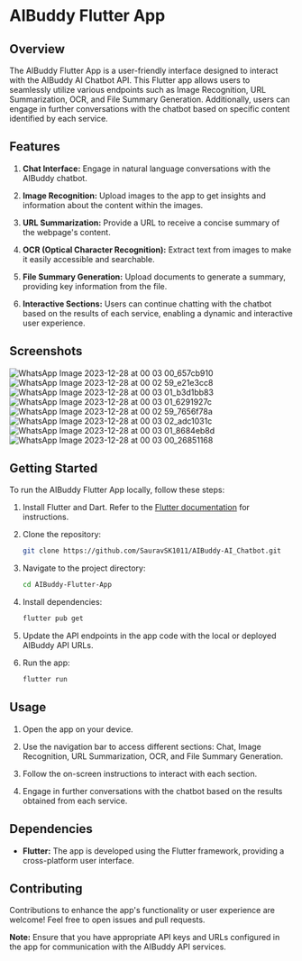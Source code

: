 # AIBuddy Flutter App

## Overview

The AIBuddy Flutter App is a user-friendly interface designed to interact with the AIBuddy AI Chatbot API. This Flutter app allows users to seamlessly utilize various endpoints such as Image Recognition, URL Summarization, OCR, and File Summary Generation. Additionally, users can engage in further conversations with the chatbot based on specific content identified by each service.

## Features

1. **Chat Interface:** Engage in natural language conversations with the AIBuddy chatbot.

2. **Image Recognition:** Upload images to the app to get insights and information about the content within the images.

3. **URL Summarization:** Provide a URL to receive a concise summary of the webpage's content.

4. **OCR (Optical Character Recognition):** Extract text from images to make it easily accessible and searchable.

5. **File Summary Generation:** Upload documents to generate a summary, providing key information from the file.

6. **Interactive Sections:** Users can continue chatting with the chatbot based on the results of each service, enabling a dynamic and interactive user experience.

## Screenshots

![WhatsApp Image 2023-12-28 at 00 03 00_657cb910](https://github.com/SauravSK1011/AIBuddy-AI_Chatbot/assets/91833793/a61a0a58-91e8-4d95-a114-443cf2f9eaf9)
![WhatsApp Image 2023-12-28 at 00 02 59_e21e3cc8](https://github.com/SauravSK1011/AIBuddy-AI_Chatbot/assets/91833793/78598448-d285-4ad6-8b36-5c5ecb80ba49)
![WhatsApp Image 2023-12-28 at 00 03 01_b3d1bb83](https://github.com/SauravSK1011/AIBuddy-AI_Chatbot/assets/91833793/81e47924-a55e-4204-a14b-f519466657ef)
![WhatsApp Image 2023-12-28 at 00 03 01_6291927c](https://github.com/SauravSK1011/AIBuddy-AI_Chatbot/assets/91833793/32871de2-7121-4f7c-b349-54b939365f77)
![WhatsApp Image 2023-12-28 at 00 02 59_7656f78a](https://github.com/SauravSK1011/AIBuddy-AI_Chatbot/assets/91833793/bfb3e360-21f1-4bec-aa99-b9a3d855c809)
![WhatsApp Image 2023-12-28 at 00 03 02_adc1031c](https://github.com/SauravSK1011/AIBuddy-AI_Chatbot/assets/91833793/81591b69-061f-45c2-b366-b306a4f4f3e9)
![WhatsApp Image 2023-12-28 at 00 03 01_8684eb8d](https://github.com/SauravSK1011/AIBuddy-AI_Chatbot/assets/91833793/accc8064-1a86-416d-ac8c-4b5398052411)
![WhatsApp Image 2023-12-28 at 00 03 00_26851168](https://github.com/SauravSK1011/AIBuddy-AI_Chatbot/assets/91833793/8d5ff87d-bafa-4c17-9e08-c754325836b8)


## Getting Started

To run the AIBuddy Flutter App locally, follow these steps:

1. Install Flutter and Dart. Refer to the [Flutter documentation](https://flutter.dev/docs/get-started/install) for instructions.

2. Clone the repository:

   ```bash
   git clone https://github.com/SauravSK1011/AIBuddy-AI_Chatbot.git
   ```

3. Navigate to the project directory:

   ```bash
   cd AIBuddy-Flutter-App
   ```

4. Install dependencies:

   ```bash
   flutter pub get
   ```

5. Update the API endpoints in the app code with the local or deployed AIBuddy API URLs.

6. Run the app:

   ```bash
   flutter run
   ```

## Usage

1. Open the app on your device.

2. Use the navigation bar to access different sections: Chat, Image Recognition, URL Summarization, OCR, and File Summary Generation.

3. Follow the on-screen instructions to interact with each section.

4. Engage in further conversations with the chatbot based on the results obtained from each service.

## Dependencies

- **Flutter:** The app is developed using the Flutter framework, providing a cross-platform user interface.

## Contributing

Contributions to enhance the app's functionality or user experience are welcome! Feel free to open issues and pull requests.

**Note:** Ensure that you have appropriate API keys and URLs configured in the app for communication with the AIBuddy API services.
